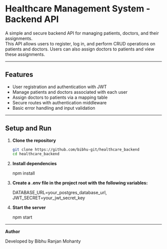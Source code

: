 # Healthcare Management System - Backend API

A simple and secure backend API for managing patients, doctors, and their assignments.  
This API allows users to register, log in, and perform CRUD operations on patients and doctors. Users can also assign doctors to patients and view these assignments.

---

## Features

-  User registration and authentication with JWT  
-  Manage patients and doctors associated with each user  
-  Assign doctors to patients via a mapping table  
-  Secure routes with authentication middleware  
-  Basic error handling and input validation  

---

## Setup and Run

1. **Clone the repository**  
   ```bash
   git clone https://github.com/bibhu-git/healthcare_backend
   cd healthcare_backend

2. **Install dependencies**

    npm install

3. **Create a .env file in the project root with the following variables:**

    DATABASE_URL=your_postgres_database_url,
    JWT_SECRET=your_jwt_secret_key


4. **Start the server**

    npm start

---

**Author**

Developed by Bibhu Ranjan Mohanty


